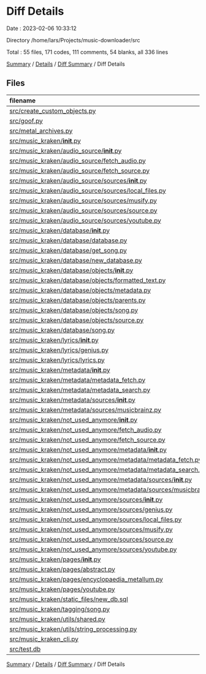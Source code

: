 # Diff Details

Date : 2023-02-06 10:33:12

Directory /home/lars/Projects/music-downloader/src

Total : 55 files,  171 codes, 111 comments, 54 blanks, all 336 lines

[Summary](results.md) / [Details](details.md) / [Diff Summary](diff.md) / Diff Details

## Files
| filename | language | code | comment | blank | total |
| :--- | :--- | ---: | ---: | ---: | ---: |
| [src/create_custom_objects.py](/src/create_custom_objects.py) | Python | 80 | 3 | 18 | 101 |
| [src/goof.py](/src/goof.py) | Python | -116 | -6 | -29 | -151 |
| [src/metal_archives.py](/src/metal_archives.py) | Python | 45 | 6 | 17 | 68 |
| [src/music_kraken/__init__.py](/src/music_kraken/__init__.py) | Python | -55 | -6 | -15 | -76 |
| [src/music_kraken/audio_source/__init__.py](/src/music_kraken/audio_source/__init__.py) | Python | -10 | 0 | -5 | -15 |
| [src/music_kraken/audio_source/fetch_audio.py](/src/music_kraken/audio_source/fetch_audio.py) | Python | -75 | -12 | -20 | -107 |
| [src/music_kraken/audio_source/fetch_source.py](/src/music_kraken/audio_source/fetch_source.py) | Python | -54 | -1 | -16 | -71 |
| [src/music_kraken/audio_source/sources/__init__.py](/src/music_kraken/audio_source/sources/__init__.py) | Python | 0 | 0 | -1 | -1 |
| [src/music_kraken/audio_source/sources/local_files.py](/src/music_kraken/audio_source/sources/local_files.py) | Python | -40 | 0 | -18 | -58 |
| [src/music_kraken/audio_source/sources/musify.py](/src/music_kraken/audio_source/sources/musify.py) | Python | -136 | -9 | -37 | -182 |
| [src/music_kraken/audio_source/sources/source.py](/src/music_kraken/audio_source/sources/source.py) | Python | -11 | -5 | -8 | -24 |
| [src/music_kraken/audio_source/sources/youtube.py](/src/music_kraken/audio_source/sources/youtube.py) | Python | -71 | -4 | -24 | -99 |
| [src/music_kraken/database/__init__.py](/src/music_kraken/database/__init__.py) | Python | 6 | -1 | 1 | 6 |
| [src/music_kraken/database/database.py](/src/music_kraken/database/database.py) | Python | 238 | 10 | 66 | 314 |
| [src/music_kraken/database/get_song.py](/src/music_kraken/database/get_song.py) | Python | -40 | -5 | -11 | -56 |
| [src/music_kraken/database/new_database.py](/src/music_kraken/database/new_database.py) | Python | -402 | -110 | -107 | -619 |
| [src/music_kraken/database/objects/__init__.py](/src/music_kraken/database/objects/__init__.py) | Python | 5 | 0 | 2 | 7 |
| [src/music_kraken/database/objects/formatted_text.py](/src/music_kraken/database/objects/formatted_text.py) | Python | 48 | 57 | 16 | 121 |
| [src/music_kraken/database/objects/metadata.py](/src/music_kraken/database/objects/metadata.py) | Python | 6 | 16 | 11 | 33 |
| [src/music_kraken/database/objects/parents.py](/src/music_kraken/database/objects/parents.py) | Python | -6 | 0 | -4 | -10 |
| [src/music_kraken/database/objects/song.py](/src/music_kraken/database/objects/song.py) | Python | 65 | 12 | 9 | 86 |
| [src/music_kraken/database/objects/source.py](/src/music_kraken/database/objects/source.py) | Python | 70 | 31 | 28 | 129 |
| [src/music_kraken/database/song.py](/src/music_kraken/database/song.py) | Python | -125 | -20 | -45 | -190 |
| [src/music_kraken/lyrics/__init__.py](/src/music_kraken/lyrics/__init__.py) | Python | 0 | 0 | -1 | -1 |
| [src/music_kraken/lyrics/genius.py](/src/music_kraken/lyrics/genius.py) | Python | -115 | -16 | -42 | -173 |
| [src/music_kraken/lyrics/lyrics.py](/src/music_kraken/lyrics/lyrics.py) | Python | -36 | -25 | -20 | -81 |
| [src/music_kraken/metadata/__init__.py](/src/music_kraken/metadata/__init__.py) | Python | -6 | 0 | -2 | -8 |
| [src/music_kraken/metadata/metadata_fetch.py](/src/music_kraken/metadata/metadata_fetch.py) | Python | -257 | -24 | -65 | -346 |
| [src/music_kraken/metadata/metadata_search.py](/src/music_kraken/metadata/metadata_search.py) | Python | -253 | -40 | -72 | -365 |
| [src/music_kraken/metadata/sources/__init__.py](/src/music_kraken/metadata/sources/__init__.py) | Python | -3 | 0 | -2 | -5 |
| [src/music_kraken/metadata/sources/musicbrainz.py](/src/music_kraken/metadata/sources/musicbrainz.py) | Python | -42 | -6 | -9 | -57 |
| [src/music_kraken/not_used_anymore/__init__.py](/src/music_kraken/not_used_anymore/__init__.py) | Python | 0 | 0 | 3 | 3 |
| [src/music_kraken/not_used_anymore/fetch_audio.py](/src/music_kraken/not_used_anymore/fetch_audio.py) | Python | 75 | 12 | 20 | 107 |
| [src/music_kraken/not_used_anymore/fetch_source.py](/src/music_kraken/not_used_anymore/fetch_source.py) | Python | 54 | 1 | 16 | 71 |
| [src/music_kraken/not_used_anymore/metadata/__init__.py](/src/music_kraken/not_used_anymore/metadata/__init__.py) | Python | 6 | 0 | 2 | 8 |
| [src/music_kraken/not_used_anymore/metadata/metadata_fetch.py](/src/music_kraken/not_used_anymore/metadata/metadata_fetch.py) | Python | 257 | 24 | 65 | 346 |
| [src/music_kraken/not_used_anymore/metadata/metadata_search.py](/src/music_kraken/not_used_anymore/metadata/metadata_search.py) | Python | 253 | 40 | 72 | 365 |
| [src/music_kraken/not_used_anymore/metadata/sources/__init__.py](/src/music_kraken/not_used_anymore/metadata/sources/__init__.py) | Python | 3 | 0 | 2 | 5 |
| [src/music_kraken/not_used_anymore/metadata/sources/musicbrainz.py](/src/music_kraken/not_used_anymore/metadata/sources/musicbrainz.py) | Python | 42 | 6 | 12 | 60 |
| [src/music_kraken/not_used_anymore/sources/__init__.py](/src/music_kraken/not_used_anymore/sources/__init__.py) | Python | 0 | 0 | 1 | 1 |
| [src/music_kraken/not_used_anymore/sources/genius.py](/src/music_kraken/not_used_anymore/sources/genius.py) | Python | 115 | 16 | 42 | 173 |
| [src/music_kraken/not_used_anymore/sources/local_files.py](/src/music_kraken/not_used_anymore/sources/local_files.py) | Python | 40 | 0 | 18 | 58 |
| [src/music_kraken/not_used_anymore/sources/musify.py](/src/music_kraken/not_used_anymore/sources/musify.py) | Python | 136 | 9 | 37 | 182 |
| [src/music_kraken/not_used_anymore/sources/source.py](/src/music_kraken/not_used_anymore/sources/source.py) | Python | 11 | 5 | 8 | 24 |
| [src/music_kraken/not_used_anymore/sources/youtube.py](/src/music_kraken/not_used_anymore/sources/youtube.py) | Python | 71 | 4 | 24 | 99 |
| [src/music_kraken/pages/__init__.py](/src/music_kraken/pages/__init__.py) | Python | 7 | 0 | 5 | 12 |
| [src/music_kraken/pages/abstract.py](/src/music_kraken/pages/abstract.py) | Python | 70 | 68 | 27 | 165 |
| [src/music_kraken/pages/encyclopaedia_metallum.py](/src/music_kraken/pages/encyclopaedia_metallum.py) | Python | 299 | 60 | 76 | 435 |
| [src/music_kraken/pages/youtube.py](/src/music_kraken/pages/youtube.py) | Python | 25 | 16 | 6 | 47 |
| [src/music_kraken/static_files/new_db.sql](/src/music_kraken/static_files/new_db.sql) | SQLite | 1 | 0 | 0 | 1 |
| [src/music_kraken/tagging/song.py](/src/music_kraken/tagging/song.py) | Python | -3 | 0 | -1 | -4 |
| [src/music_kraken/utils/shared.py](/src/music_kraken/utils/shared.py) | Python | 1 | 0 | 1 | 2 |
| [src/music_kraken/utils/string_processing.py](/src/music_kraken/utils/string_processing.py) | Python | 2 | 5 | 2 | 9 |
| [src/music_kraken_cli.py](/src/music_kraken_cli.py) | Python | -3 | 0 | 0 | -3 |
| [src/test.db](/src/test.db) | Database | -1 | 0 | 1 | 0 |

[Summary](results.md) / [Details](details.md) / [Diff Summary](diff.md) / Diff Details